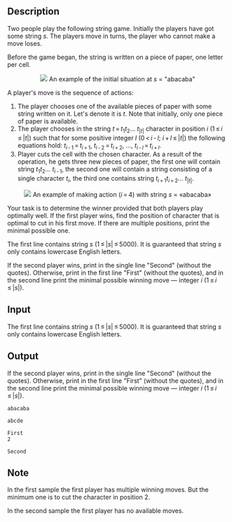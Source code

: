 ## Description

<div><p>Two people play the following string game. Initially the players have got some string <span class="tex-span"><i>s</i></span>. The players move in turns, the player who cannot make a move loses. </p><p>Before the game began, the string is written on a piece of paper, one letter per cell.</p><center> <img class="tex-graphics" src="file://r1lbFmwn.png" style="max-width: 100.0%;max-height: 100.0%;"> <span class="tex-font-size-script">An example of the initial situation at <span class="tex-span"><i>s</i></span> = "<span class="tex-font-style-tt">abacaba</span>"</span> </center><p>A player's move is the sequence of actions:</p><ol> <li> The player chooses one of the available pieces of paper with some string written on it. Let's denote it is <span class="tex-span"><i>t</i></span>. Note that initially, only one piece of paper is available. </li><li> The player chooses in the string <span class="tex-span"><i>t</i> = <i>t</i><sub class="lower-index">1</sub><i>t</i><sub class="lower-index">2</sub>... <i>t</i><sub class="lower-index">|<i>t</i>|</sub></span> character in position <span class="tex-span"><i>i</i></span> <span class="tex-span">(1 ≤ <i>i</i> ≤ |<i>t</i>|)</span> such that for some positive integer <span class="tex-span"><i>l</i></span> <span class="tex-span">(0 &lt; <i>i</i> - <i>l</i>;&nbsp;<i>i</i> + <i>l</i> ≤ |<i>t</i>|)</span> the following equations hold: <span class="tex-span"><i>t</i><sub class="lower-index"><i>i</i> - 1</sub> = <i>t</i><sub class="lower-index"><i>i</i> + 1</sub></span>, <span class="tex-span"><i>t</i><sub class="lower-index"><i>i</i> - 2</sub> = <i>t</i><sub class="lower-index"><i>i</i> + 2</sub></span>, ..., <span class="tex-span"><i>t</i><sub class="lower-index"><i>i</i> - <i>l</i></sub> = <i>t</i><sub class="lower-index"><i>i</i> + <i>l</i></sub></span>. </li><li> Player cuts the cell with the chosen character. As a result of the operation, he gets three new pieces of paper, the first one will contain string <span class="tex-span"><i>t</i><sub class="lower-index">1</sub><i>t</i><sub class="lower-index">2</sub>... <i>t</i><sub class="lower-index"><i>i</i> - 1</sub></span>, the second one will contain a string consisting of a single character <span class="tex-span"><i>t</i><sub class="lower-index"><i>i</i></sub></span>, the third one contains string <span class="tex-span"><i>t</i><sub class="lower-index"><i>i</i> + 1</sub><i>t</i><sub class="lower-index"><i>i</i> + 2</sub>... <i>t</i><sub class="lower-index">|<i>t</i>|</sub></span>. </li></ol><center> <img class="tex-graphics" src="file://XqLPOuo5.png" style="max-width: 100.0%;max-height: 100.0%;"> <span class="tex-font-size-script">An example of making action <span class="tex-span">(<i>i</i> = 4)</span> with string <span class="tex-span"><i>s</i></span> = «<span class="tex-font-style-tt">abacaba</span>»</span> </center><p>Your task is to determine the winner provided that both players play optimally well. If the first player wins, find the position of character that is optimal to cut in his first move. If there are multiple positions, print the minimal possible one.</p></div><div class="input-specification"><p>The first line contains string <span class="tex-span"><i>s</i></span> (<span class="tex-span">1 ≤ |<i>s</i>| ≤ 5000</span>). It is guaranteed that string <span class="tex-span"><i>s</i></span> only contains lowercase English letters.</p></div><div class="output-specification"><p>If the second player wins, print in the single line "<span class="tex-font-style-tt">Second</span>" (without the quotes). Otherwise, print in the first line "<span class="tex-font-style-tt">First</span>" (without the quotes), and in the second line print the minimal possible winning move — integer <span class="tex-span"><i>i</i></span> <span class="tex-span">(1 ≤ <i>i</i> ≤ |<i>s</i>|)</span>.</p></div>

## Input

<p>The first line contains string <span class="tex-span"><i>s</i></span> (<span class="tex-span">1 ≤ |<i>s</i>| ≤ 5000</span>). It is guaranteed that string <span class="tex-span"><i>s</i></span> only contains lowercase English letters.</p>

## Output

<p>If the second player wins, print in the single line "<span class="tex-font-style-tt">Second</span>" (without the quotes). Otherwise, print in the first line "<span class="tex-font-style-tt">First</span>" (without the quotes), and in the second line print the minimal possible winning move — integer <span class="tex-span"><i>i</i></span> <span class="tex-span">(1 ≤ <i>i</i> ≤ |<i>s</i>|)</span>.</p>





```input1
abacaba

```




```input2
abcde

```




```output1
First
2

```




```output2
Second

```



## Note

<p>In the first sample the first player has multiple winning moves. But the minimum one is to cut the character in position <span class="tex-span">2</span>. </p><p>In the second sample the first player has no available moves.</p>
